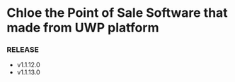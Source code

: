 # Chloe the Point of Sale Software that made from UWP platform

### RELEASE
 -  v1.1.12.0
 -  v1.1.13.0
